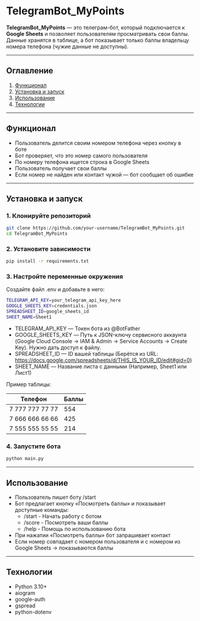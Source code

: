 # TelegramBot_MyPoints

**TelegramBot_MyPoints** — это телеграм-бот, который подключается к **Google Sheets** и позволяет пользователям просматривать свои баллы.  
Данные хранятся в таблице, а бот показывает только баллы владельцу номера телефона (чужие данные не доступны).

---

## Оглавление
1. [Функционал](#Функционал)
2. [Установка и запуск](#Установка-и-запуск)
3. [Использование](#Использование)
4. [Технологии](#Технологии)

---

## Функционал

- Пользователь делится своим номером телефона через кнопку в боте
- Бот проверяет, что это номер самого пользователя
- По номеру телефона ищется строка в Google Sheets
- Пользователь получает свои баллы
- Если номер не найден или контакт чужой — бот сообщает об ошибке

---

## Установка и запуск

### 1. Клонируйте репозиторий

```bash
git clone https://github.com/your-username/TelegramBot_MyPoints.git
cd TelegramBot_MyPoints
```

### 2. Установите зависимости

```bash
pip install -r requirements.txt
```

### 3. Настройте переменные окружения

Создайте файл .env и добавьте в него:

```bash
TELEGRAM_API_KEY=your_telegram_api_key_here
GOOGLE_SHEETS_KEY=credentials.json
SPREADSHEET_ID=google_sheets_id
SHEET_NAME=Sheet1
```

- TELEGRAM_API_KEY — Токен бота из @BotFather
- GOOGLE_SHEETS_KEY — Путь к JSON-ключу сервисного аккаунта (Google Cloud Console → IAM & Admin → Service Accounts → Create Key). Нужно дать доступ к файлу.
- SPREADSHEET_ID — ID вашей таблицы (Берётся из URL: https://docs.google.com/spreadsheets/d/THIS_IS_YOUR_ID/edit#gid=0)
- SHEET_NAME — Название листа с данными (Например, Sheet1 или Лист1)

Пример таблицы:

| Телефон          | Баллы    |
| ---------------- | -------- |
| 7 777 777 77 77  | 554      |
| 7 666 666 66 66  | 425      |
| 7 555 555 55 55  | 214      |

### 4. Запустите бота

```bash
python main.py
```

---

## Использование

- Пользователь пишет боту /start
- Бот предлагает кнопку «Посмотреть баллы» и показывает доступные команды:
    - /start - Начать работу с ботом
    - /score - Посмотреть ваши баллы
    - /help - Помощь по использованию бота
- При нажатии «Посмотреть баллы» бот запрашивает контакт
- Если номер совпадает с номером пользователя и с номером из Google Sheets → показываются баллы

---

## Технологии

- Python 3.10+
- aiogram
- google-auth
- gspread
- python-dotenv
